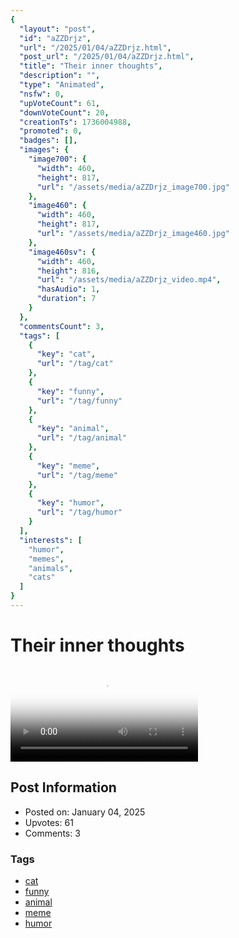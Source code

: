 ```yaml
---
{
  "layout": "post",
  "id": "aZZDrjz",
  "url": "/2025/01/04/aZZDrjz.html",
  "post_url": "/2025/01/04/aZZDrjz.html",
  "title": "Their inner thoughts",
  "description": "",
  "type": "Animated",
  "nsfw": 0,
  "upVoteCount": 61,
  "downVoteCount": 20,
  "creationTs": 1736004988,
  "promoted": 0,
  "badges": [],
  "images": {
    "image700": {
      "width": 460,
      "height": 817,
      "url": "/assets/media/aZZDrjz_image700.jpg"
    },
    "image460": {
      "width": 460,
      "height": 817,
      "url": "/assets/media/aZZDrjz_image460.jpg"
    },
    "image460sv": {
      "width": 460,
      "height": 816,
      "url": "/assets/media/aZZDrjz_video.mp4",
      "hasAudio": 1,
      "duration": 7
    }
  },
  "commentsCount": 3,
  "tags": [
    {
      "key": "cat",
      "url": "/tag/cat"
    },
    {
      "key": "funny",
      "url": "/tag/funny"
    },
    {
      "key": "animal",
      "url": "/tag/animal"
    },
    {
      "key": "meme",
      "url": "/tag/meme"
    },
    {
      "key": "humor",
      "url": "/tag/humor"
    }
  ],
  "interests": [
    "humor",
    "memes",
    "animals",
    "cats"
  ]
}
---
```


# Their inner thoughts

<video controls playsinline loop poster="/assets/media/aZZDrjz_image460.jpg">
  <source src="/assets/media/aZZDrjz_video.mp4" type="video/mp4">
  Your browser does not support the video tag.
</video>

## Post Information

- Posted on: January 04, 2025
- Upvotes: 61
- Comments: 3

### Tags

- [cat](/tag/cat)
- [funny](/tag/funny)
- [animal](/tag/animal)
- [meme](/tag/meme)
- [humor](/tag/humor)
